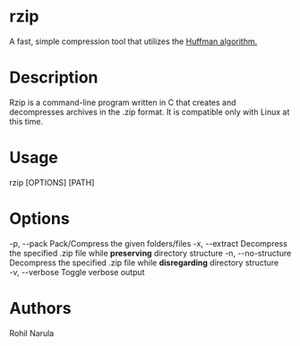 # rzip
A fast, simple compression tool that utilizes the [Huffman algorithm.](http://www.geeksforgeeks.org/greedy-algorithms-set-3-huffman-coding/)

# Description 
Rzip is a command-line program written in C that creates and decompresses archives in the .zip format. It is compatible only with Linux at this time.

# Usage 
rzip [OPTIONS] [PATH] 

# Options 
-p, --pack                      Pack/Compress the given folders/files
-x, --extract                   Decompress the specified .zip file while **preserving** directory structure
-n, --no-structure              Decompress the specified .zip file while **disregarding** directory structure     
-v, --verbose                   Toggle verbose output

# Authors 
Rohil Narula
